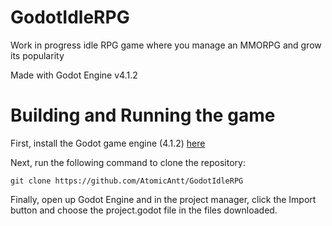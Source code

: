 # GodotIdleRPG
Work in progress idle RPG game where you manage an MMORPG and grow its popularity

Made with Godot Engine v4.1.2

# Building and Running the game

First, install the Godot game engine (4.1.2) [here](https://godotengine.org/download/archive/4.1.2-stable/)

Next, run the following command to clone the repository:
```
git clone https://github.com/AtomicAntt/GodotIdleRPG
```

Finally, open up Godot Engine and in the project manager, click the Import button and choose the project.godot file in the files downloaded.







